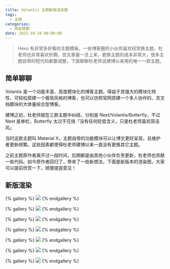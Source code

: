 ```yaml
---
title: Volantis 主题新版渲染图
tags:
  - 主题
categories:
  - 网站搭建
date: 2022-10-19 00:00:00
---
```


> Hexo 有非常多好看的主题模板，一些博客圈的小伙伴喜欢经常换主题，杜老师也非常喜欢折腾，但文章量一旦上来，更换主题的成本非常大，很多主题自带的短代码都要调整，下面聊聊杜老师说建博以来用的唯一一款主题。

<!-- more -->

## 简单聊聊

Volantis 是一个功能丰富、高度模块化的博客主题。得益于其强大的模块化特性，可轻松搭建一个极简风格的博客，也可以仿照官网搭建一个多人协作的、含文档模块的大体量综合型博客。

建博之初，杜老师就在三款主题中纠结，分别是 Next/Volantis/Butterfly，不过 Next 是单栏，Butterfly 太过于花俏「没有任何贬低含义，只是杜老师喜欢简洁风」

当时这款主题叫 Material X，主题自带的功能模块可以让博文更好呈现，且维护者更新频繁。这些因素都使得杜老师建博以来一直没有更换其它主题。

之前主题原作者离开过一段时间，后期都是由其他小伙伴负责更新，杜老师也贡献一些代码。如今原作者回归了，带来了一些新想法，下面是新版本的渲染图，大家可以提前欣赏一下，顺便提提意见！

## 新版渲染

{% gallery %}
![](https://cdn.dusays.com/2022/10/516-1.jpg)
{% endgallery %}

{% gallery %}
![](https://cdn.dusays.com/2022/10/516-2.jpg)
{% endgallery %}

{% gallery %}
![](https://cdn.dusays.com/2022/10/516-3.jpg)
{% endgallery %}

{% gallery %}
![](https://cdn.dusays.com/2022/10/516-4.jpg)
{% endgallery %}

{% gallery %}
![](https://cdn.dusays.com/2022/10/516-5.jpg)
{% endgallery %}

{% gallery %}
![](https://cdn.dusays.com/2022/10/516-6.jpg)
{% endgallery %}

{% gallery %}
![](https://cdn.dusays.com/2022/10/516-7.jpg)
{% endgallery %}